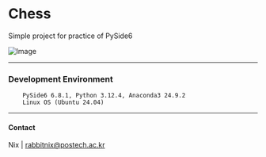 # Chess

Simple project for practice of PySide6

![Image](https://github.com/user-attachments/assets/029a9714-a7ab-4696-a00d-1dc43b6aff58)

---

### Development Environment
```
    PySide6 6.8.1, Python 3.12.4, Anaconda3 24.9.2
    Linux OS (Ubuntu 24.04)
```

---

#### Contact
Nix | rabbitnix@postech.ac.kr
